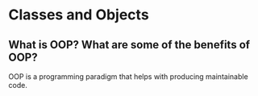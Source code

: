# Classes and Objects

## What is OOP? What are some of the benefits of OOP?

OOP is a programming paradigm that helps with producing maintainable code. 